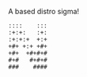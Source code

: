 A based distro sigma!
```
::::    ::: 
:+:+:   :+: 
:+:+:+  +:+ 
+#+ +:+ +#+ 
+#+  +#+#+# 
#+#   #+#+# 
###    #### 
```
